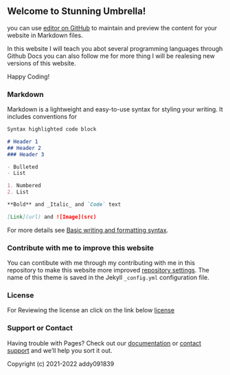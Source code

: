 ## Welcome to Stunning Umbrella!

you can use [editor on GitHub](https://github.com/addy091839/Stunning-umbrella/edit/main/README.md) to maintain and preview the content for your website in Markdown files.

In this website I will teach you abot several programming languages through Github Docs you can also follow me for more thing I will be realesing new versions of this website.

Happy Coding!

### Markdown

Markdown is a lightweight and easy-to-use syntax for styling your writing. It includes conventions for

```markdown
Syntax highlighted code block

# Header 1
## Header 2
### Header 3

- Bulleted
- List

1. Numbered
2. List

**Bold** and _Italic_ and `Code` text

[Link](url) and ![Image](src)
```

For more details see [Basic writing and formatting syntax](https://docs.github.com/en/github/writing-on-github/getting-started-with-writing-and-formatting-on-github/basic-writing-and-formatting-syntax).

### Contribute with me to improve this website

You can contibute with me through my contributing with me in this repository to make this website more improved [repository settings](https://github.com/addy091839/Stunning-umbrella/settings/pages). The name of this theme is saved in the Jekyll `_config.yml` configuration file.

### License
For Reviewing the license an click on the link below [license](https://github.com/addy091839/Stunning-umbrella/blob/main/LICENSE) 

### Support or Contact

Having trouble with Pages? Check out our [documentation](https://docs.github.com/categories/github-pages-basics/) or [contact support](https://support.github.com/contact) and we’ll help you sort it out.

Copyright (c) 2021-2022 addy091839
